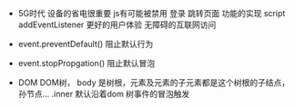 - 5G时代 设备的省电很重要  js有可能被禁用
    <a herf="/login">登录</a>  跳转页面  功能的实现
    script  addEventListener  更好的用户体验
    无障碍的互联网访问

- event.preventDefault() 阻止默认行为
- event.stopPropgation() 阻止默认冒泡
- DOM DOM树， body 是树根，元素及元素的子元素都是这个树根的子结点，孙节点...
    .inner 默认沿着dom 树事件的冒泡触发